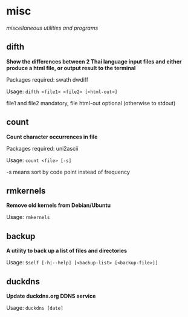 # misc
*miscellaneous utilities and programs*

## difth
**Show the differences between 2 Thai language input files 
and either produce a html file, or output result to the terminal**

Packages required: swath dwdiff

Usage:  `difth <file1> <file2> [<html-out>]`

file1 and file2 mandatory, file html-out optional (otherwise to stdout)

## count
**Count character occurrences in file**

Packages required: uni2ascii

Usage: `count <file> [-s]`

-s means sort by code point instead of frequency

## rmkernels
**Remove old kernels from Debian/Ubuntu**

Usage: `rmkernels`

## backup
**A utility to back up a list of files and directories**

Usage: `$self [-h|--help] [<backup-list> [<backup-file>]]`

## duckdns
**Update duckdns.org DDNS service**

Usage: `duckdns [date]`
